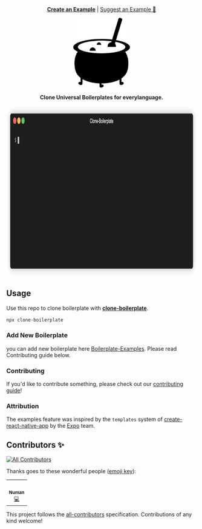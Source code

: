 <!-- Header -->

<p align="center">
  <a aria-label="create a new example" href="https://github.com/nomi9995/clone-boilerplate/blob/master/contributing.md"><b>Create an Example</b></a>
 |
  <a aria-label="suggest an example" href="https://github.com/nomi9995/boilerplate-examples/issues/new?assignees=&labels=&template=feature_request.md">Suggest an Example 🚀</a>
</p>

<!-- Title -->
<p align="center">
<img src="https://github.com/nomi9995/clone-boilerplate/raw/master/media/boilerplateIcon.png" alt="alt text" width="150"/>
</p>

<!-- Header -->

<p align="center">
  <b>Clone Universal Boilerplates for everylanguage.</b>
  <br />
</p>

<p align="center">
  <img height="450" src="https://github.com/nomi9995/clone-boilerplate/raw/master/media/demo.gif?raw=true">
</p>
  
</p>

<!-- Body -->

## Usage

Use this repo to clone boilerplate with [**clone-boilerplate**](https://github.com/nomi9995/clone-boilerplate).

```sh
npx clone-boilerplate
```

### Add New Boilerplate
you can add new boilerplate here [Boilerplate-Examples](https://github.com/nomi9995/boilerplate-examples). Please read Contributing guide below.

### Contributing

If you'd like to contribute something, please check out our [contributing guide](https://github.com/nomi9995/clone-boilerplate/blob/master/contributing.md "contributing guide")!

### Attribution

The examples feature was inspired by the `templates` system of [create-react-native-app](https://github.com/expo/create-react-native-app) by the [Expo](https://vercel.com/) team.


<!-- Footer -->

## Contributors ✨

<!-- ALL-CONTRIBUTORS-BADGE:START - Do not remove or modify this section -->
[![All Contributors](https://img.shields.io/badge/all_contributors-1-orange.svg?style=flat-square)](#contributors-)
<!-- ALL-CONTRIBUTORS-BADGE:END -->

Thanks goes to these wonderful people ([emoji key](https://allcontributors.org/docs/en/emoji-key)):

<!-- ALL-CONTRIBUTORS-LIST:START - Do not remove or modify this section -->
<!-- prettier-ignore-start -->
<!-- markdownlint-disable -->
<table>
  <tr>
    <td align="center"><a href="https://github.com/nomi9995"><img src="https://avatars2.githubusercontent.com/u/36044436?v=4" width="100px;" alt=""/><br /><sub><b>Numan</b></sub></a><br /><a href="https://github.com/expo/examples/commits?author=nomi9995" title="Code">💻</a></td>
  </tr>
</table>

<!-- markdownlint-enable -->
<!-- prettier-ignore-end -->
<!-- ALL-CONTRIBUTORS-LIST:END -->

This project follows the [all-contributors](https://github.com/all-contributors/all-contributors) specification. Contributions of any kind welcome!
